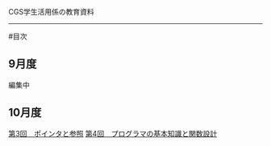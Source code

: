 CGS学生活用係の教育資料

---

#目次
## 9月度
編集中

## 10月度
[第3回　ポインタと参照](201810/4/4.md)
[第4回　プログラマの基本知識と関数設計](2018/5/5.md)
